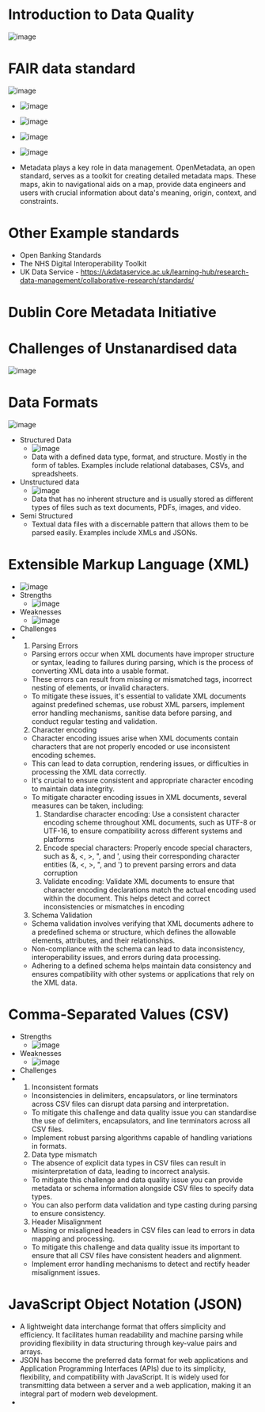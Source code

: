 # Introduction to Data Quality
![image](https://github.com/user-attachments/assets/b7d9ab18-c469-417a-8124-416d10f530b8)

# FAIR data standard

![image](https://github.com/user-attachments/assets/6057bac4-c842-4d4d-93e7-48c8f03b11fe)
- ![image](https://github.com/user-attachments/assets/db8696c0-7d6c-4855-8590-b738ea746ad4)
- ![image](https://github.com/user-attachments/assets/8ba3fcee-9b9b-4700-9169-f66939b09069)
- ![image](https://github.com/user-attachments/assets/a154ac47-d711-4647-8e5a-e34c1b1c0e6a)
- ![image](https://github.com/user-attachments/assets/c28a0cb1-8302-4dc8-a926-2dca088dc607)

- Metadata plays a key role in data management. OpenMetadata, an open standard, serves as a toolkit for creating detailed metadata maps. These maps, akin to navigational aids on a map, provide data engineers and users with crucial information about data's meaning, origin, context, and constraints.
# Other Example standards
  - Open Banking Standards
  - The NHS Digital Interoperability Toolkit
  - UK Data Service - https://ukdataservice.ac.uk/learning-hub/research-data-management/collaborative-research/standards/

# Dublin Core Metadata Initiative


# Challenges of Unstanardised data
![image](https://github.com/user-attachments/assets/8d7ef0d3-b932-466c-9ee4-b5cc9ae8571c)

# Data Formats
![image](https://github.com/user-attachments/assets/12a89e4d-7106-4328-bf6e-d047ed809fe4)
  - Structured Data
    - ![image](https://github.com/user-attachments/assets/e3f55219-3ffa-47a1-bfc1-64c765435344)
    - Data with a defined data type, format, and structure. Mostly in the form of tables. Examples include relational databases, CSVs, and spreadsheets. 
  - Unstructured data
    - ![image](https://github.com/user-attachments/assets/82747598-52ef-4a71-ad51-b55333824b8c)
    - Data that has no inherent structure and is usually stored as different types of files such as text documents, PDFs, images, and video. 
  - Semi Structured
    -  Textual data files with a discernable pattern that allows them to be parsed easily. Examples include XMLs and JSONs. 

# Extensible Markup Language (XML)
  - ![image](https://github.com/user-attachments/assets/4aa8127b-b4dc-42a6-a40f-482788214fa0)
  - Strengths
    - ![image](https://github.com/user-attachments/assets/e66bcbb4-d20c-4048-9c42-97689311587e)
  - Weaknesses
    - ![image](https://github.com/user-attachments/assets/767598cc-096a-4c14-8f5b-efb1deddd039)
- Challenges
- 1. Parsing Errors
  - Parsing errors occur when XML documents have improper structure or syntax, leading to failures during parsing, which is the process of converting XML data into a usable format.
  - These errors can result from missing or mismatched tags, incorrect nesting of elements, or invalid characters.
  - To mitigate these issues, it's essential to validate XML documents against predefined schemas, use robust XML parsers, implement error handling mechanisms, sanitise data before parsing, and conduct regular testing and validation.
  2. Character encoding
  - Character encoding issues arise when XML documents contain characters that are not properly encoded or use inconsistent encoding schemes.
  - This can lead to data corruption, rendering issues, or difficulties in processing the XML data correctly.
  - It's crucial to ensure consistent and appropriate character encoding to maintain data integrity.
  - To mitigate character encoding issues in XML documents, several measures can be taken, including:
      1. Standardise character encoding: Use a consistent character encoding scheme throughout XML documents, such as UTF-8 or UTF-16, to ensure compatibility across different systems and platforms
      2. Encode special characters: Properly encode special characters, such as &, <, >, ", and ', using their corresponding character entities (&, <, >, ", and ') to prevent parsing errors and data corruption
      3. Validate encoding: Validate XML documents to ensure that character encoding declarations match the actual encoding used within the document. This helps detect and correct inconsistencies or mismatches in encoding
  3. Schema Validation
  - Schema validation involves verifying that XML documents adhere to a predefined schema or structure, which defines the allowable elements, attributes, and their relationships.
  - Non-compliance with the schema can lead to data inconsistency, interoperability issues, and errors during data processing.
  - Adhering to a defined schema helps maintain data consistency and ensures compatibility with other systems or applications that rely on the XML data.
# Comma-Separated Values (CSV)
  - Strengths
    - ![image](https://github.com/user-attachments/assets/8af10074-c067-45b8-8b27-7936fea08ce9)
  - Weaknesses
    - ![image](https://github.com/user-attachments/assets/0596173c-1ff7-4170-bfe0-47c16b236c14)
  - Challenges
  - 1. Inconsistent formats
    - Inconsistencies in delimiters, encapsulators, or line terminators across CSV files can disrupt data parsing and interpretation.
    - To mitigate this challenge and data quality issue you can standardise the use of delimiters, encapsulators, and line terminators across all CSV files.
    - Implement robust parsing algorithms capable of handling variations in formats. 
    2.  Data type mismatch
    - The absence of explicit data types in CSV files can result in misinterpretation of data, leading to incorrect analysis.
    - To mitigate this challenge and data quality issue you can provide metadata or schema information alongside CSV files to specify data types.
    - You can also perform data validation and type casting during parsing to ensure consistency.
    3. Header Misalignment
    - Missing or misaligned headers in CSV files can lead to errors in data mapping and processing.
    - To mitigate this challenge and data quality issue its important to ensure that all CSV files have consistent headers and alignment.
    - Implement error handling mechanisms to detect and rectify header misalignment issues.  
# JavaScript Object Notation (JSON)
  - A lightweight data interchange format that offers simplicity and efficiency. It facilitates human readability and machine parsing while providing flexibility in data structuring through key-value pairs and arrays.
  - JSON has become the preferred data format for web applications and Application Programming Interfaces (APIs) due to its simplicity, flexibility, and compatibility with JavaScript. It is widely used for transmitting data between a server and a web application, making it an integral part of modern web development.
  - 

   
      






